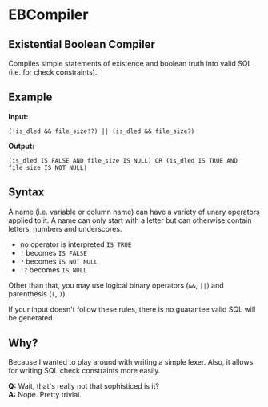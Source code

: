 EBCompiler
==========

Existential Boolean Compiler
----------------------------

Compiles simple statements of existence and boolean truth into valid SQL (i.e. for check constraints).

Example
-------

**Input:**

    (!is_dled && file_size!?) || (is_dled && file_size?)

**Output:**

    (is_dled IS FALSE AND file_size IS NULL) OR (is_dled IS TRUE AND file_size IS NOT NULL)

Syntax
------

A name (i.e. variable or column name) can have a variety of unary operators applied to it. A name can only start with a letter but can otherwise contain letters, numbers and underscores.

- no operator is interpreted `IS TRUE`
- `!` becomes `IS FALSE`
- `?` becomes `IS NOT NULL`
- `!?` becomes `IS NULL`

Other than that, you may use logical binary operators (`&&`, `||`) and parenthesis (`(`, `)`).

If your input doesn't follow these rules, there is no guarantee valid SQL will be generated.

Why?
----

Because I wanted to play around with writing a simple lexer. Also, it allows for writing SQL check constraints more easily.

**Q:** Wait, that's really not that sophisticed is it?  
**A:** Nope. Pretty trivial.

